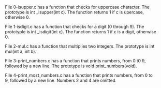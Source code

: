 File 0-isupper.c has a function that checks for uppercase character. The prototype is int _isupper(int c). The function returns 1 if c is upercase, otherwise 0.

File 1-isdigit.c has a function that checks for a digit (0 through 9). The prototyple is int _isdigit(int c). The function returns 1 if c is a digit, otherwise 0.

File 2-mul.c has a function that multiplies two integers. The prototype is int mul(int a, int b).

File 3-print_numbers.c has a function that prints numbers, from 0 t0 9, followed by a new line. The prototype is void print_numbers(void).

File 4-print_most_numbers.c has a function that prints numbers, from 0 to 9, followed by a new line. Numbers 2 and 4 are omitted. 


